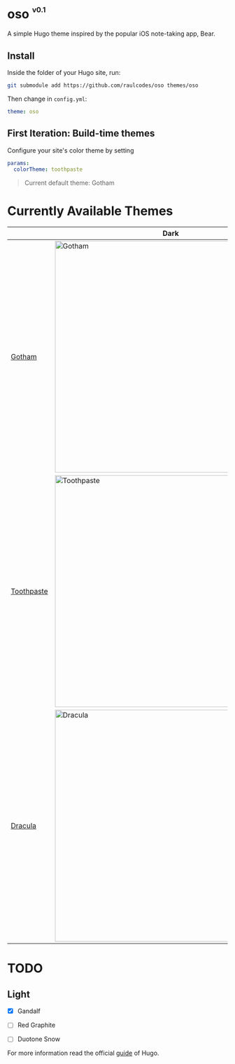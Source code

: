 # oso <sup><sup><sub>v0.1</sub></sup></sup>

A simple Hugo theme inspired by the popular iOS note-taking app, Bear.

## Install

Inside the folder of your Hugo site, run:

```bash
git submodule add https://github.com/raulcodes/oso themes/oso
```

Then change in `config.yml`:

```yml
theme: oso
```

## First Iteration: Build-time themes

Configure your site's color theme by setting 

```yml
params:
  colorTheme: toothpaste
```

> Current default theme: Gotham

# Currently Available Themes


|  | Dark |
| --- | --- |
 [Gotham](https://github.com/whatyouhide/vim-gotham) | <img width="530" alt="Gotham" src="https://user-images.githubusercontent.com/10414043/115945412-517fd280-a481-11eb-9957-ee2ef690b0ed.png"> 
 [Toothpaste](https://github.com/toothpaste-theme/toothpaste) | <img width="530" alt="Toothpaste" src="https://user-images.githubusercontent.com/10414043/115945420-5c3a6780-a481-11eb-9483-598f045ba036.png"> 
 [Dracula](https://draculatheme.com/) | <img width="530" alt="Dracula" src="https://user-images.githubusercontent.com/10414043/115945428-678d9300-a481-11eb-9a5f-7cd8351b5cbf.png"> 


# TODO
## Light
- [X] Gandalf
- [ ] Red Graphite
- [ ] Duotone Snow


For more information read the official [guide](https://gohugo.io/getting-started/quick-start/#step-3-add-a-theme) of Hugo.

